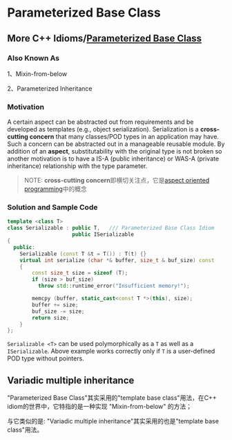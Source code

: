 # Parameterized Base Class



## More C++ Idioms/[Parameterized Base Class](https://en.wikibooks.org/wiki/More_C%2B%2B_Idioms/Parameterized_Base_Class)

### Also Known As

1、Mixin-from-below

2、Parameterized Inheritance

### Motivation

A certain aspect can be abstracted out from requirements and be developed as templates (e.g., object serialization). Serialization is a **cross-cutting concern** that many classes/POD types in an application may have. Such a concern can be abstracted out in a manageable reusable module. By addition of an **aspect**, substitutability with the original type is not broken so another motivation is to have a IS-A (public inheritance) or WAS-A (private inheritance) relationship with the type parameter.

> NOTE: **cross-cutting concern**即横切关注点，它是[aspect oriented programming](https://en.wikipedia.org/wiki/Aspect-oriented_programming)中的概念



### Solution and Sample Code

```c++
template <class T>
class Serializable : public T,   /// Parameterized Base Class Idiom
                     public ISerializable
{
  public:
    Serializable (const T &t = T()) : T(t) {}
    virtual int serialize (char *& buffer, size_t & buf_size) const
    {
        const size_t size = sizeof (T);
        if (size > buf_size)
          throw std::runtime_error("Insufficient memory!");

        memcpy (buffer, static_cast<const T *>(this), size);
        buffer += size;
        buf_size -= size;
        return size;
    }
};
```

`Serializable <T>` can be used polymorphically as a `T` as well as a `ISerializable`. Above example works correctly only if `T` is a user-defined POD type without pointers.

## Variadic multiple inheritance 

"Parameterized Base Class"其实采用的"template base class"用法，在C++ idiom的世界中，它特指的是一种实现 "Mixin-from-below" 的方法；

与它类似的是: "Variadic multiple inheritance"其实采用的也是"template base class"用法。